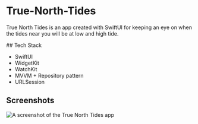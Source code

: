 # True-North-Tides
True North Tides is an app created with SwiftUI for keeping an eye on when the tides near you will be at low and high tide.

## Tech Stack
- SwiftUI
- WidgetKit
- WatchKit
- MVVM + Repository pattern
- URLSession

## Screenshots

![A screenshot of the True North Tides app](https://mypublicbucket-podomunro.s3.us-east-2.amazonaws.com/github/truenorthtides_ios_readme.jpeg)
